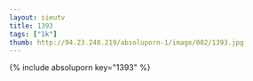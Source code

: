 ```yaml
--- 
layout: sieutv
title: 1393
tags: ["1k"]
thumb: http://94.23.248.219/absoluporn-1/image/002/1393.jpg
---
```

{% include absoluporn key="1393" %} 
